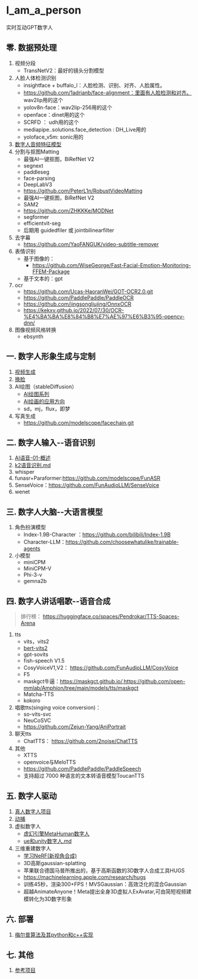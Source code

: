 # I_am_a_person
实时互动GPT数字人

## 零. 数据预处理
1. 视频分段
   - TransNetV2：最好的镜头分割模型
1. 人脸人体检测识别
   - insightface + buffalo_l：人脸检测、识别、对齐、人脸属性。
   - https://github.com/1adrianb/face-alignment：里面有人脸检测和对齐。 wav2lip用的这个
   - yolov8n-face：wav2lip-256用的这个
   - openface：dinet用的这个
   - SCRFD ： udh用的这个
   - mediapipe..solutions.face_detection : DH_Live用的
   - yoloface_v5m: sonic用的
1. [数字人音频特征模型](ASR-TTS/数字人音频特征模型.md)
2. 分割与抠图Matting 
   - 最强AI一键抠图，BiRefNet V2
   - segnext 
   - paddleseg
   - face-parsing
   - DeepLabV3
   - https://github.com/PeterL1n/RobustVideoMatting
   - 最强AI一键抠图，BiRefNet V2
   - SAM2
   - https://github.com/ZHKKKe/MODNet
   - segformer
   - efficientvit-seg
   - 后期用 guidedfiler 或 jointbilinearfilter 
2. 去字幕
   - https://github.com/YaoFANGUK/video-subtitle-remover
2. 表情识别
   - 基于图像的：
     - https://github.com/WiseGeorge/Fast-Facial-Emotion-Monitoring-FFEM-Package
   - 基于文本的：gpt
2. ocr
   - https://github.com/Ucas-HaoranWei/GOT-OCR2.0.git
   - https://github.com/PaddlePaddle/PaddleOCR
   - https://github.com/jingsongliujing/OnnxOCR
   - https://kekxv.github.io/2022/07/30/OCR-%E4%BA%BA%E8%84%B8%E7%AE%97%E6%B3%95-opencv-dnn/
1. 图像视频风格转换
   - ebsynth

## 一. 数字人形象生成与定制
1. [视频生成](视频生成/视频生成.md)
2. [换脸](faceSwap/换脸.md)
1. AI绘图（stableDiffusion）
   - [AI绘图系列](stableDiffusion/README.md)
   - [AI绘画的应用方向](stableDiffusion/AI绘画的应用方向.md)
   - sd，mj，flux，即梦
3. 写真生成
   - https://github.com/modelscope/facechain.git
   
## 二. 数字人输入--语音识别
1. [AI语音-01-概述](ASR-TTS/AI语音-01-概述.md)
1. [k2语音识别.md](1.语音识别/k2语音识别.md)
2. whisper
3. funasr+Paraformer:https://github.com/modelscope/FunASR
4. SenseVoice：https://github.com/FunAudioLLM/SenseVoice
5. wenet

## 三. 数字人大脑--大语言模型
1. 角色扮演模型
   - Index-1.9B-Character ：https://github.com/bilibili/Index-1.9B
   - Character-LLM：https://github.com/choosewhatulike/trainable-agents
2. 小模型
   - miniCPM
   - MiniCPM-V
   - Phi-3-v
   - gemna2b

## 四. 数字人讲话唱歌--语音合成
>排行榜： https://huggingface.co/spaces/Pendrokar/TTS-Spaces-Arena

1. tts
   - vits，vits2
   - [bert-vits2](bert-vits2学习.md)
   - gpt-sovits
   - fish-speech V1.5
   - CosyVoiceV1,V2： https://github.com/FunAudioLLM/CosyVoice
   - F5
   - maskgct牛逼：https://maskgct.github.io/,https://github.com/open-mmlab/Amphion/tree/main/models/tts/maskgct
   - Matcha-TTS
   - kokoro
2. 唱歌tts(singing voice conversion)：
   - so-vits-svc
   - NeuCoSVC
   - https://github.com/Zejun-Yang/AniPortrait
3. 聊天tts
   - ChatTTS： https://github.com/2noise/ChatTTS
4. 其他
   - XTTS
   - openvoice与MeloTTS
   - https://github.com/PaddlePaddle/PaddleSpeech
   - 支持超过 7000 种语言的文本转语音模型ToucanTTS

## 五. 数字人驱动
1. [真人数字人项目](数字人/README.md)
3. [动捕](动作与动捕/README.md)
1. 虚拟数字人
   - [虚幻引擎MetaHuman数字人](ue/README.md)
   - [ue和unity数字人.md](ue/ue和unity数字人.md)
2. 三维重建数字人
   - [学习NeRF(新视角合成)](https://gitee.com/yangkang2022/nerf-learn)
   - 3D高斯gaussian-splatting
   - 苹果联合德国马普所推出的，基于高斯函数的3D数字人合成工具HUGS
   - https://machinelearning.apple.com/research/hugs
   - 训练45秒，渲染300+FPS！MVSGaussian：高效泛化的混合Gaussian
   - 超越AnimateAnyone！Meta提出全身3D虚拟人ExAvatar,可由简短视频建模转化为3D数字形象

## 六. 部署
1. [梅尔普算法及其python和c++实现](梅尔普算法及其python和c++实现.md)

## 七. 其他
1. [参考项目](参考项目.md)
